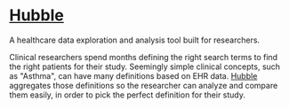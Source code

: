 # [Hubble](https://hubble-cornell-tech.herokuapp.com/)
A healthcare data exploration and analysis tool built for researchers.

Clinical researchers spend months defining the right search terms to find the right patients for their study. Seemingly simple clinical concepts, such as "Asthma", can have many definitions based on EHR data. [Hubble](https://hubble-cornell-tech.herokuapp.com/) aggregates those definitions so the researcher can analyze and compare them easily, in order to pick the perfect definition for their study.
